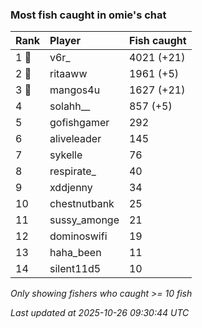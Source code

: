### Most fish caught in omie's chat

| Rank  | Player       | Fish caught |
|:------|:-------------|:------------|
| 1 🥇  | v6r_         | 4021 (+21)  |
| 2 🥈  | ritaaww      | 1961 (+5)   |
| 3 🥉  | mangos4u     | 1627 (+21)  |
| 4     | solahh__     | 857 (+5)    |
| 5     | gofishgamer  | 292         |
| 6     | aliveleader  | 145         |
| 7     | sykelle      | 76          |
| 8     | respirate_   | 40          |
| 9     | xddjenny     | 34          |
| 10    | chestnutbank | 25          |
| 11    | sussy_amonge | 21          |
| 12    | dominoswifi  | 19          |
| 13    | haha_been    | 11          |
| 14    | silent11d5   | 10          |

_Only showing fishers who caught >= 10 fish_

_Last updated at 2025-10-26 09:30:44 UTC_